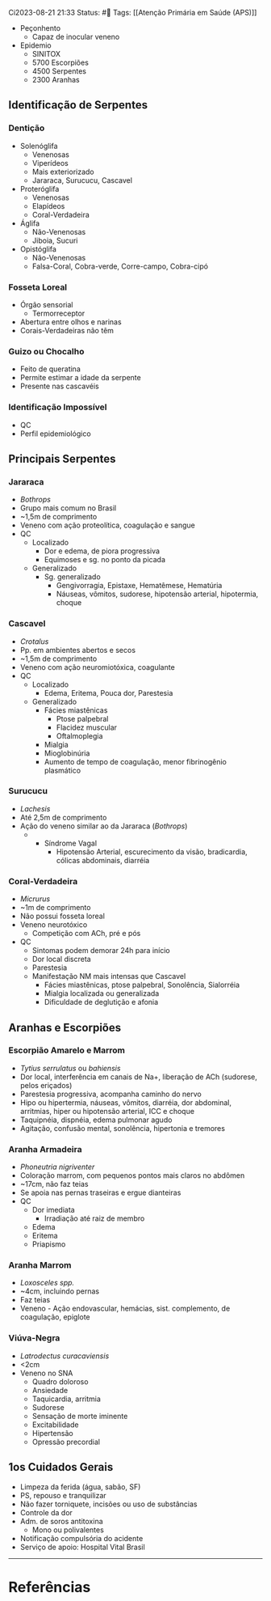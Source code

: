 Ci2023-08-21 21:33
Status: #🌱 
Tags: [[Atenção Primária em Saúde (APS)]]
<br/>
- Peçonhento
	- Capaz de inocular veneno
- Epidemio
	- SINITOX
	- 5700 Escorpiões
	- 4500 Serpentes
	- 2300 Aranhas
## Identificação de Serpentes
### Dentição
- Solenóglifa
	- Venenosas
	- Viperídeos
	- Mais exteriorizado
	- Jararaca, Surucucu, Cascavel
- Proteróglifa
	- Venenosas
	- Elapídeos
	- Coral-Verdadeira
- Áglifa
	- Não-Venenosas
	- Jiboia, Sucuri
- Opistóglifa
	- Não-Venenosas
	- Falsa-Coral, Cobra-verde, Corre-campo, Cobra-cipó
### Fosseta Loreal
- Órgão sensorial
	- Termorreceptor
- Abertura entre olhos e narinas
- Corais-Verdadeiras não têm
### Guizo ou Chocalho 
- Feito de queratina
- Permite estimar a idade da serpente
- Presente nas cascavéis
### Identificação Impossível
- QC
- Perfil epidemiológico
## Principais Serpentes
### Jararaca
- _Bothrops_
- Grupo mais comum no Brasil
- ~1,5m de comprimento
- Veneno com ação proteolítica, coagulação e sangue
- QC
	- Localizado
		- Dor e edema, de piora progressiva
		- Equimoses e sg. no ponto da picada
	- Generalizado
		- Sg. generalizado
			- Gengivorragia, Epistaxe, Hematêmese, Hematúria
			- Náuseas, vômitos, sudorese, hipotensão arterial, hipotermia, choque
### Cascavel
- _Crotalus_
- Pp. em ambientes abertos e secos
- ~1,5m de comprimento
- Veneno com ação neuromiotóxica, coagulante
- QC
	- Localizado
		- Edema, Eritema, Pouca dor, Parestesia
	- Generalizado
		- Fácies miastênicas
			- Ptose palpebral
			- Flacidez muscular
			- Oftalmoplegia
		- Mialgia
		- Mioglobinúria
		- Aumento de tempo de coagulação, menor fibrinogênio plasmático
### Surucucu
- _Lachesis_
- Até 2,5m de comprimento
- Ação do veneno similar ao da Jararaca (_Bothrops_)
	- + Síndrome Vagal
		- Hipotensão Arterial, escurecimento da visão, bradicardia, cólicas abdominais, diarréia
### Coral-Verdadeira
- _Micrurus_
- ~1m de comprimento
- Não possui fosseta loreal
- Veneno neurotóxico
	- Competição com ACh, pré e pós
- QC
	- Sintomas podem demorar 24h para início
	- Dor local discreta
	- Parestesia
	- Manifestação NM mais intensas que Cascavel
		- Fácies miastênicas, ptose palpebral, Sonolência, Sialorréia
		- Mialgia localizada ou generalizada
		- Dificuldade de deglutição e afonia
## Aranhas e Escorpiões
### Escorpião Amarelo e Marrom
- _Tytius serrulatus_ ou _bahiensis_
- Dor local, interferência em canais de Na+, liberação de ACh (sudorese, pelos eriçados)
- Parestesia progressiva, acompanha caminho do nervo
- Hipo ou hipertermia, náuseas, vômitos, diarréia, dor abdominal, arritmias, hiper ou hipotensão arterial, ICC e choque
- Taquipnéia, dispnéia, edema pulmonar agudo
- Agitação, confusão mental, sonolência, hipertonia e tremores
### Aranha Armadeira
- _Phoneutria nigriventer_
- Coloração marrom, com pequenos pontos mais claros no abdômen
- ~17cm, não faz teias
- Se apoia nas pernas traseiras e ergue dianteiras
- QC
	- Dor imediata
		- Irradiação até raiz de membro
	- Edema
	- Eritema
	- Priapismo
### Aranha Marrom
- _Loxosceles spp._
- ~4cm, incluindo pernas
- Faz teias
- Veneno - Ação endovascular, hemácias, sist. complemento, de coagulação, epiglote
### Viúva-Negra
- _Latrodectus curacaviensis_
- <2cm
- Veneno no SNA
	- Quadro doloroso
	- Ansiedade
	- Taquicardia, arritmia
	- Sudorese
	- Sensação de morte iminente
	- Excitabilidade
	- Hipertensão
	- Opressão precordial
## 1os Cuidados Gerais
- Limpeza da ferida (água, sabão, SF)
- PS, repouso e tranquilizar
- Não fazer torniquete, incisões ou uso de substâncias
- Controle da dor
- Adm. de soros antitoxina
	- Mono ou polivalentes
- Notificação compulsória do acidente
- Serviço de apoio: Hospital Vital Brasil
____
# Referências

